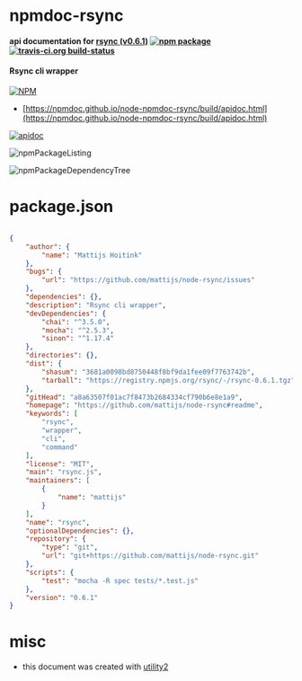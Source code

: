 # npmdoc-rsync

#### api documentation for  [rsync (v0.6.1)](https://github.com/mattijs/node-rsync#readme)  [![npm package](https://img.shields.io/npm/v/npmdoc-rsync.svg?style=flat-square)](https://www.npmjs.org/package/npmdoc-rsync) [![travis-ci.org build-status](https://api.travis-ci.org/npmdoc/node-npmdoc-rsync.svg)](https://travis-ci.org/npmdoc/node-npmdoc-rsync)

#### Rsync cli wrapper

[![NPM](https://nodei.co/npm/rsync.png?downloads=true&downloadRank=true&stars=true)](https://www.npmjs.com/package/rsync)

- [https://npmdoc.github.io/node-npmdoc-rsync/build/apidoc.html](https://npmdoc.github.io/node-npmdoc-rsync/build/apidoc.html)

[![apidoc](https://npmdoc.github.io/node-npmdoc-rsync/build/screenCapture.buildCi.browser.%252Ftmp%252Fbuild%252Fapidoc.html.png)](https://npmdoc.github.io/node-npmdoc-rsync/build/apidoc.html)

![npmPackageListing](https://npmdoc.github.io/node-npmdoc-rsync/build/screenCapture.npmPackageListing.svg)

![npmPackageDependencyTree](https://npmdoc.github.io/node-npmdoc-rsync/build/screenCapture.npmPackageDependencyTree.svg)



# package.json

```json

{
    "author": {
        "name": "Mattijs Hoitink"
    },
    "bugs": {
        "url": "https://github.com/mattijs/node-rsync/issues"
    },
    "dependencies": {},
    "description": "Rsync cli wrapper",
    "devDependencies": {
        "chai": "^3.5.0",
        "mocha": "^2.5.3",
        "sinon": "^1.17.4"
    },
    "directories": {},
    "dist": {
        "shasum": "3681a0098bd8750448f8bf9da1fee09f7763742b",
        "tarball": "https://registry.npmjs.org/rsync/-/rsync-0.6.1.tgz"
    },
    "gitHead": "a8a63507f01ac7f8473b2684334cf790b6e8e1a9",
    "homepage": "https://github.com/mattijs/node-rsync#readme",
    "keywords": [
        "rsync",
        "wrapper",
        "cli",
        "command"
    ],
    "license": "MIT",
    "main": "rsync.js",
    "maintainers": [
        {
            "name": "mattijs"
        }
    ],
    "name": "rsync",
    "optionalDependencies": {},
    "repository": {
        "type": "git",
        "url": "git+https://github.com/mattijs/node-rsync.git"
    },
    "scripts": {
        "test": "mocha -R spec tests/*.test.js"
    },
    "version": "0.6.1"
}
```



# misc
- this document was created with [utility2](https://github.com/kaizhu256/node-utility2)
